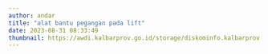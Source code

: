 ```yaml
---
author: andar
title: "alat bantu pegangan pada lift"
date: 2023-08-31 08:33:49
thumbnail: https://awdi.kalbarprov.go.id/storage/diskominfo.kalbarprov.app/Galeri Foto/thumbnails/NBi7XJ03n4fYv1lltr7ap3lVKkfBLfSG84ldYFbc.jpg
---
```

